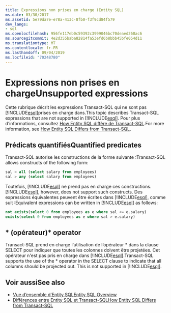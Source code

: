 ```yaml
---
title: Expressions non prises en charge (Entity SQL)
ms.date: 03/30/2017
ms.assetid: 5e79da7e-e78a-413c-8fb0-f3f9cd84f579
dev_langs:
- sql
ms.openlocfilehash: 956fe117eb0c59392c3999046bc70deaed268ac6
ms.sourcegitcommit: 4e2d355baba82814fa53efd6b8bbb45bfe054d11
ms.translationtype: MT
ms.contentlocale: fr-FR
ms.lasthandoff: 09/04/2019
ms.locfileid: "70248780"
---
```

# <a name="unsupported-expressions"></a><span data-ttu-id="ab0b3-102">Expressions non prises en charge</span><span class="sxs-lookup"><span data-stu-id="ab0b3-102">Unsupported expressions</span></span>

<span data-ttu-id="ab0b3-103">Cette rubrique décrit les expressions Transact-SQL qui ne sont pas [!INCLUDE[esql](../../../../../../includes/esql-md.md)]prises en charge dans.</span><span class="sxs-lookup"><span data-stu-id="ab0b3-103">This topic describes Transact-SQL expressions that are not supported in [!INCLUDE[esql](../../../../../../includes/esql-md.md)].</span></span> <span data-ttu-id="ab0b3-104">Pour plus d’informations, consultez [How Entity SQL diffère de Transact-SQL](how-entity-sql-differs-from-transact-sql.md).</span><span class="sxs-lookup"><span data-stu-id="ab0b3-104">For more information, see [How Entity SQL Differs from Transact-SQL](how-entity-sql-differs-from-transact-sql.md).</span></span>

## <a name="quantified-predicates"></a><span data-ttu-id="ab0b3-105">Prédicats quantifiés</span><span class="sxs-lookup"><span data-stu-id="ab0b3-105">Quantified predicates</span></span>

<span data-ttu-id="ab0b3-106">Transact-SQL autorise les constructions de la forme suivante :</span><span class="sxs-lookup"><span data-stu-id="ab0b3-106">Transact-SQL allows constructs of the following form:</span></span>

```sql
sal > all (select salary from employees)
sal > any (select salary from employees)
```

<span data-ttu-id="ab0b3-107">Toutefois, [!INCLUDE[esql](../../../../../../includes/esql-md.md)] ne prend pas en charge ces constructions.</span><span class="sxs-lookup"><span data-stu-id="ab0b3-107">[!INCLUDE[esql](../../../../../../includes/esql-md.md)], however, does not support such constructs.</span></span> <span data-ttu-id="ab0b3-108">Des expressions équivalentes peuvent être écrites dans [!INCLUDE[esql](../../../../../../includes/esql-md.md)], comme suit :</span><span class="sxs-lookup"><span data-stu-id="ab0b3-108">Equivalent expressions can be written in [!INCLUDE[esql](../../../../../../includes/esql-md.md)] as follows:</span></span>

```sql
not exists(select 0 from employees as e where sal <= e.salary)
exists(select 0 from employees as e where sal > e.salary)
```

## <a name="-operator"></a><span data-ttu-id="ab0b3-109">\* (opérateur)</span><span class="sxs-lookup"><span data-stu-id="ab0b3-109">\* operator</span></span>

<span data-ttu-id="ab0b3-110">Transact-SQL prend en charge l’utilisation de l’opérateur \* dans la clause SELECT pour indiquer que toutes les colonnes doivent être projetées. Cet opérateur n'est pas pris en charge dans [!INCLUDE[esql](../../../../../../includes/esql-md.md)].</span><span class="sxs-lookup"><span data-stu-id="ab0b3-110">Transact-SQL supports the use of the \* operator in the SELECT clause to indicate that all columns should be projected out. This is not supported in [!INCLUDE[esql](../../../../../../includes/esql-md.md)].</span></span>

## <a name="see-also"></a><span data-ttu-id="ab0b3-111">Voir aussi</span><span class="sxs-lookup"><span data-stu-id="ab0b3-111">See also</span></span>

- [<span data-ttu-id="ab0b3-112">Vue d’ensemble d’Entity SQL</span><span class="sxs-lookup"><span data-stu-id="ab0b3-112">Entity SQL Overview</span></span>](entity-sql-overview.md)
- [<span data-ttu-id="ab0b3-113">Différences entre Entity SQL et Transact-SQL</span><span class="sxs-lookup"><span data-stu-id="ab0b3-113">How Entity SQL Differs from Transact-SQL</span></span>](how-entity-sql-differs-from-transact-sql.md)
